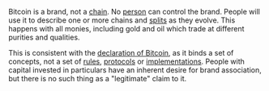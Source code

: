 Bitcoin is a brand, not a [chain](Glossary#chain). No [person](Glossary#person) can control the brand. People will use it to describe one or more chains and [splits](Glossary#split) as they evolve. This happens with all monies, including gold and oil which trade at different purities and qualities.

This is consistent with the [declaration of Bitcoin](https://bitcoin.org/bitcoin.pdf), as it binds a set of concepts, not a set of [rules](Glossary#consensus-rules), [protocols](Glossary#protocol) or [implementations](Glossary#implementation). People with capital invested in particulars have an inherent desire for brand association, but there is no such thing as a "legitimate" claim to it.
